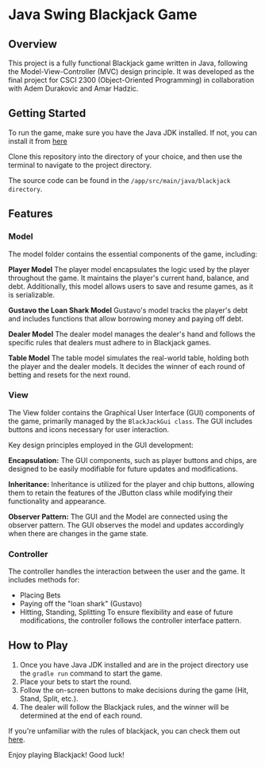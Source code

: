 # Java Swing Blackjack Game

## Overview

This project is a fully functional Blackjack game written in Java, following the Model-View-Controller (MVC) design principle. It was developed as the final project for CSCI 2300 (Object-Oriented Programming) in collaboration with Adem Durakovic and Amar Hadzic.

## Getting Started

To run the game, make sure you have the Java JDK installed. If not, you can install it from [here](https://docs.oracle.com/en/java/javase/20/install/overview-jdk-installation.html#GUID-8677A77F-231A-40F7-98B9-1FD0B48C346A)

Clone this repository into the directory of your choice, and then use the terminal to navigate to the project directory.

The source code can be found in the `/app/src/main/java/blackjack directory`.

## Features

### Model
The model folder contains the essential components of the game, including:

**Player Model**
The player model encapsulates the logic used by the player throughout the game. It maintains the player's current hand, balance, and debt. Additionally, this model allows users to save and resume games, as it is serializable.

**Gustavo the Loan Shark Model**
Gustavo's model tracks the player's debt and includes functions that allow borrowing money and paying off debt.

**Dealer Model**
The dealer model manages the dealer's hand and follows the specific rules that dealers must adhere to in Blackjack games.

**Table Model**
The table model simulates the real-world table, holding both the player and the dealer models. It decides the winner of each round of betting and resets for the next round.

### View
The View folder contains the Graphical User Interface (GUI) components of the game, primarily managed by the `BlackJackGui class`. The GUI includes buttons and icons necessary for user interaction.

Key design principles employed in the GUI development:

**Encapsulation:** The GUI components, such as player buttons and chips, are designed to be easily modifiable for future updates and modifications.

**Inheritance:** Inheritance is utilized for the player and chip buttons, allowing them to retain the features of the JButton class while modifying their functionality and appearance.

**Observer Pattern:** The GUI and the Model are connected using the observer pattern. The GUI observes the model and updates accordingly when there are changes in the game state.

### Controller
The controller handles the interaction between the user and the game. It includes methods for:

 * Placing Bets
 * Paying off the "loan shark" (Gustavo)
 * Hitting, Standing, Splitting
To ensure flexibility and ease of future modifications, the controller follows the controller interface pattern.


## How to Play
1. Once you have Java JDK installed and are in the project directory use the ``` gradle run ``` command to start the game.
2. Place your bets to start the round.
3. Follow the on-screen buttons to make decisions during the game (Hit, Stand, Split, etc.).
4. The dealer will follow the Blackjack rules, and the winner will be determined at the end of each round.
   
If you're unfamiliar with the rules of blackjack, you can check them out [here](https://bicyclecards.com/how-to-play/blackjack/).

Enjoy playing Blackjack! Good luck!
   

